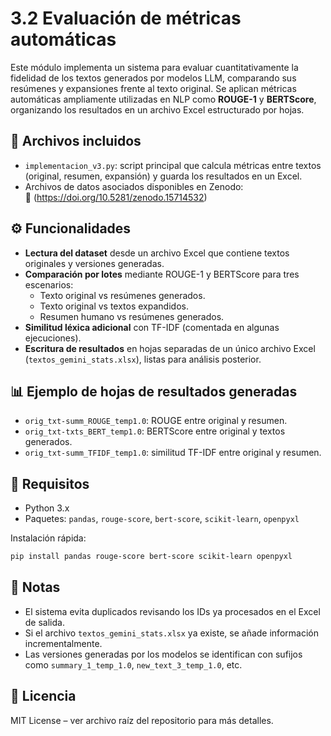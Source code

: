 # 3.2 Evaluación de métricas automáticas

Este módulo implementa un sistema para evaluar cuantitativamente la fidelidad de los textos generados por modelos LLM, comparando sus resúmenes y expansiones frente al texto original. Se aplican métricas automáticas ampliamente utilizadas en NLP como **ROUGE-1** y **BERTScore**, organizando los resultados en un archivo Excel estructurado por hojas.

## 📂 Archivos incluidos

- `implementacion_v3.py`: script principal que calcula métricas entre textos (original, resumen, expansión) y guarda los resultados en un Excel.
- Archivos de datos asociados disponibles en Zenodo:  
  🔗 (https://doi.org/10.5281/zenodo.15714532)

## ⚙️ Funcionalidades

- **Lectura del dataset** desde un archivo Excel que contiene textos originales y versiones generadas.
- **Comparación por lotes** mediante ROUGE-1 y BERTScore para tres escenarios:
  - Texto original vs resúmenes generados.
  - Texto original vs textos expandidos.
  - Resumen humano vs resúmenes generados.
- **Similitud léxica adicional** con TF-IDF (comentada en algunas ejecuciones).
- **Escritura de resultados** en hojas separadas de un único archivo Excel (`textos_gemini_stats.xlsx`), listas para análisis posterior.

## 📊 Ejemplo de hojas de resultados generadas

- `orig_txt-summ_ROUGE_temp1.0`: ROUGE entre original y resumen.
- `orig_txt-txts_BERT_temp1.0`: BERTScore entre original y textos generados.
- `orig_txt-summ_TFIDF_temp1.0`: similitud TF-IDF entre original y resumen.

## 🧠 Requisitos

- Python 3.x
- Paquetes: `pandas`, `rouge-score`, `bert-score`, `scikit-learn`, `openpyxl`

Instalación rápida:

```bash
pip install pandas rouge-score bert-score scikit-learn openpyxl
```

## 📌 Notas

- El sistema evita duplicados revisando los IDs ya procesados en el Excel de salida.
- Si el archivo `textos_gemini_stats.xlsx` ya existe, se añade información incrementalmente.
- Las versiones generadas por los modelos se identifican con sufijos como `summary_1_temp_1.0`, `new_text_3_temp_1.0`, etc.

## 📄 Licencia

MIT License – ver archivo raíz del repositorio para más detalles.
